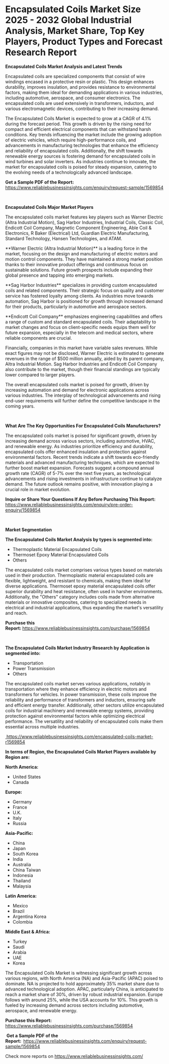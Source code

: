 <p><h1>Encapsulated Coils Market Size 2025 - 2032 Global Industrial Analysis, Market Share, Top Key Players, Product Types and Forecast Research Report</h1></p><p><strong>Encapsulated Coils Market Analysis and Latest Trends</strong></p>
<p><p>Encapsulated coils are specialized components that consist of wire windings encased in a protective resin or plastic. This design enhances durability, improves insulation, and provides resistance to environmental factors, making them ideal for demanding applications in various industries, including automotive, aerospace, and consumer electronics. The encapsulated coils are used extensively in transformers, inductors, and various electromagnetic devices, contributing to their increasing demand.</p><p>The Encapsulated Coils Market is expected to grow at a CAGR of 4.1% during the forecast period. This growth is driven by the rising need for compact and efficient electrical components that can withstand harsh conditions. Key trends influencing the market include the growing adoption of electric vehicles, which require high-performance coils, and advancements in manufacturing technologies that enhance the efficiency and reliability of encapsulated coils. Additionally, the shift towards renewable energy sources is fostering demand for encapsulated coils in wind turbines and solar inverters. As industries continue to innovate, the market for encapsulated coils is poised for steady expansion, catering to the evolving needs of a technologically advanced landscape.</p></p>
<p><strong>Get a Sample PDF of the Report:&nbsp;</strong> <a href="https://www.reliablebusinessinsights.com/enquiry/request-sample/1569854?utm_campaign=3582&utm_medium=2&utm_source=Github&utm_content=ia&utm_term=25032025&utm_id=encapsulated-coils">https://www.reliablebusinessinsights.com/enquiry/request-sample/1569854</a></p>
<p>&nbsp;</p>
<p><strong>Encapsulated Coils Major Market Players</strong></p>
<p><p>The encapsulated coils market features key players such as Warner Electric (Altra Industrial Motion), Sag Harbor Industries, Industrial Coils, Classic Coil, Endicott Coil Company, Magnetic Component Engineering, Able Coil & Electronics, R Baker (Electrical) Ltd, Guardian Electric Manufacturing, Standard Technology, Hansen Technologies, and ATAM.</p><p>**Warner Electric (Altra Industrial Motion)** is a leading force in the market, focusing on the design and manufacturing of electric motors and motion control components. They have maintained a strong market position thanks to their innovative product offerings and continuous focus on sustainable solutions. Future growth prospects include expanding their global presence and tapping into emerging markets.</p><p>**Sag Harbor Industries** specializes in providing custom encapsulated coils and related components. Their strategic focus on quality and customer service has fostered loyalty among clients. As industries move towards automation, Sag Harbor is positioned for growth through increased demand for their products, particularly in automotive and aerospace sectors.</p><p>**Endicott Coil Company** emphasizes engineering capabilities and offers a range of custom and standard encapsulated coils. Their adaptability to market changes and focus on client-specific needs equips them well for future expansion, especially in the telecom and medical sectors, where reliable components are crucial.</p><p>Financially, companies in this market have variable sales revenues. While exact figures may not be disclosed, Warner Electric is estimated to generate revenues in the range of $500 million annually, aided by its parent company, Altra Industrial Motion. Sag Harbor Industries and Endicott Coil Company also contribute to the market, though their financial standings are typically lower compared to larger players.</p><p>The overall encapsulated coils market is poised for growth, driven by increasing automation and demand for electronic applications across various industries. The interplay of technological advancements and rising end-user requirements will further define the competitive landscape in the coming years.</p></p>
<p>&nbsp;</p>
<p><strong>What Are The Key Opportunities For Encapsulated Coils Manufacturers?</strong></p>
<p><p>The encapsulated coils market is poised for significant growth, driven by increasing demand across various sectors, including automotive, HVAC, and renewable energy. As industries prioritize efficiency and durability, encapsulated coils offer enhanced insulation and protection against environmental factors. Recent trends indicate a shift towards eco-friendly materials and advanced manufacturing techniques, which are expected to further boost market expansion. Forecasts suggest a compound annual growth rate (CAGR) of 5-7% over the next five years, as technological advancements and rising investments in infrastructure continue to catalyze demand. The future outlook remains positive, with innovation playing a crucial role in market evolution.</p></p>
<p><strong>Inquire or Share Your Questions If Any Before Purchasing This Report:</strong> <a href="https://www.reliablebusinessinsights.com/enquiry/pre-order-enquiry/1569854?utm_campaign=3582&utm_medium=2&utm_source=Github&utm_content=ia&utm_term=25032025&utm_id=encapsulated-coils">https://www.reliablebusinessinsights.com/enquiry/pre-order-enquiry/1569854</a></p>
<p>&nbsp;</p>
<p><strong>Market Segmentation</strong></p>
<p><strong>The Encapsulated Coils Market Analysis by types is segmented into:</strong></p>
<p><ul><li>Thermoplastic Material Encapsulated Coils</li><li>Thermoset Epoxy Material Encapsulated Coils</li><li>Others</li></ul></p>
<p><p>The encapsulated coils market comprises various types based on materials used in their production. Thermoplastic material encapsulated coils are flexible, lightweight, and resistant to chemicals, making them ideal for diverse applications. Thermoset epoxy material encapsulated coils offer superior durability and heat resistance, often used in harsher environments. Additionally, the "Others" category includes coils made from alternative materials or innovative composites, catering to specialized needs in electrical and industrial applications, thus expanding the market's versatility and reach.</p></p>
<p><strong>Purchase this Report:&nbsp;</strong><a href="https://www.reliablebusinessinsights.com/purchase/1569854?utm_campaign=3582&utm_medium=2&utm_source=Github&utm_content=ia&utm_term=25032025&utm_id=encapsulated-coils">https://www.reliablebusinessinsights.com/purchase/1569854</a></p>
<p>&nbsp;</p>
<p><strong>The Encapsulated Coils Market Industry Research by Application is segmented into:</strong></p>
<p><ul><li>Transportation</li><li>Power Transmission</li><li>Others</li></ul></p>
<p><p>The encapsulated coils market serves various applications, notably in transportation where they enhance efficiency in electric motors and transformers for vehicles. In power transmission, these coils improve the reliability and performance of transformers and inductors, ensuring safe and efficient energy transfer. Additionally, other sectors utilize encapsulated coils for industrial machinery and renewable energy systems, providing protection against environmental factors while optimizing electrical performance. The versatility and reliability of encapsulated coils make them essential across multiple industries.</p></p>
<p><a href="https://www.reliablebusinessinsights.com/encapsulated-coils-market-r1569854?utm_campaign=3582&utm_medium=2&utm_source=Github&utm_content=ia&utm_term=25032025&utm_id=encapsulated-coils">&nbsp;https://www.reliablebusinessinsights.com/encapsulated-coils-market-r1569854</a></p>
<p><strong>In terms of Region, the Encapsulated Coils Market Players available by Region are:</strong></p>
<p>
    <p> <strong> North America: </strong>
        <ul>
            <li>United States</li>
            <li>Canada</li>
        </ul>
        </p> 
    <p> <strong> Europe: </strong>
        <ul>
            <li>Germany</li>
            <li>France</li>
            <li>U.K.</li>
            <li>Italy</li>
            <li>Russia</li>
        </ul>
        </p> 
    <p> <strong> Asia-Pacific: </strong>
        <ul>
            <li>China</li>
            <li>Japan</li>
            <li>South Korea</li>
            <li>India</li>
            <li>Australia</li>
            <li>China Taiwan</li>
            <li>Indonesia</li>
            <li>Thailand</li>
            <li>Malaysia</li>
        </ul>
        </p> 
    <p> <strong> Latin America: </strong>
        <ul>
            <li>Mexico</li>
            <li>Brazil</li>
            <li>Argentina Korea</li>
            <li>Colombia</li>
        </ul>
        </p> 
    <p> <strong> Middle East & Africa: </strong>
        <ul>
            <li>Turkey</li>
            <li>Saudi</li>
            <li>Arabia</li>
            <li>UAE</li>
            <li>Korea</li>
        </ul>
    </p>
    </p>
<p><p>The Encapsulated Coils Market is witnessing significant growth across various regions, with North America (NA) and Asia-Pacific (APAC) poised to dominate. NA is projected to hold approximately 35% market share due to advanced technological adoption. APAC, particularly China, is anticipated to reach a market share of 30%, driven by robust industrial expansion. Europe follows with around 25%, while the USA accounts for 10%. This growth is fueled by increasing demand across sectors including automotive, aerospace, and renewable energy.</p></p>
<p><strong>Purchase this Report: </strong><a href="https://www.reliablebusinessinsights.com/purchase/1569854?utm_campaign=3582&utm_medium=2&utm_source=Github&utm_content=ia&utm_term=25032025&utm_id=encapsulated-coils">https://www.reliablebusinessinsights.com/purchase/1569854</a></p>
<p>&nbsp;<strong>Get a Sample PDF of the Report:&nbsp;&nbsp;</strong><a href="https://www.reliablebusinessinsights.com/enquiry/request-sample/1569854?utm_campaign=3582&utm_medium=2&utm_source=Github&utm_content=ia&utm_term=25032025&utm_id=encapsulated-coils">https://www.reliablebusinessinsights.com/enquiry/request-sample/1569854</a></p>
<p><strong></strong></p>
<p>Check more reports on <a href="https://www.reliablebusinessinsights.com/?utm_campaign=3582&utm_medium=2&utm_source=Github&utm_content=ia&utm_term=25032025&utm_id=encapsulated-coils">https://www.reliablebusinessinsights.com/</a></p>